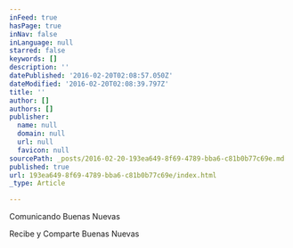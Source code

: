 ```yaml
---
inFeed: true
hasPage: true
inNav: false
inLanguage: null
starred: false
keywords: []
description: ''
datePublished: '2016-02-20T02:08:57.050Z'
dateModified: '2016-02-20T02:08:39.797Z'
title: ''
author: []
authors: []
publisher:
  name: null
  domain: null
  url: null
  favicon: null
sourcePath: _posts/2016-02-20-193ea649-8f69-4789-bba6-c81b0b77c69e.md
published: true
url: 193ea649-8f69-4789-bba6-c81b0b77c69e/index.html
_type: Article

---
```

Comunicando Buenas Nuevas

Recibe y Comparte Buenas Nuevas